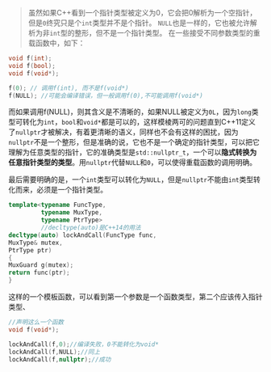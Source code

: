 > 虽然如果C++看到一个指针类型被定义为0，它会把0解析为一个空指针，但是`0`终究只是个`int`类型并不是个指针。
`NULL`也是一样的，它也被允许解析为非`int`型的整形，但不是一个指针类型。
在一些接受不同参数类型的重载函数中，如下：
```cpp
void f(int); 
void f(bool);
void f(void*);

f(0); // 调用f(int), 而不是f(void*)
f(NULL); //可能会编译错误，但一般调用f(0),不可能调用f(void*)
```
而如果调用f(NULL)，则其含义是不清晰的，如果NULL被定义为`0L`，因为`long`类型可转化为`int`，`bool`和`void*`都是可以的，这样模棱两可的问题直到C++11定义了`nullptr`才被解决，有着更清晰的语义，同样也不会有这样的困扰，因为`nullptr`不是一个整形，但是准确的说，它也不是一个确定的指针类型，可以把它理解为任意类型的指针，它的准确类型是`std::nullptr_t`，一个可以**隐式转换为任意指针类型的类型**。用`nullptr`代替`NULL`和`0`，可以使得重载函数的调用明确。

最后需要明确的是，一个`int`类型可以转化为`NULL`，但是`nullptr`不能由`int`类型转化而来，必须是一个指针类型。
```cpp
template<typename FuncType,
		 typename MuxType,
		 typename PtrType>
		 //decltype(auto)是C++14的用法
decltype(auto) lockAndCall(FuncType func, 
MuxType& mutex,
PtrType ptr)
{
MuxGuard g(mutex);
return func(ptr);
}
```
这样的一个模板函数，可以看到第一个参数是一个函数类型，第二个应该传入指针类型、
```cpp
//声明这么一个函数
void f(void*);

lockAndCall(f,0);//编译失败，0不能转化为void*
lockAndCall(f,NULL);//同上
lockAndCall(f,nullptr);//成功
```